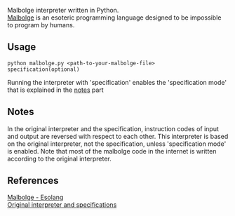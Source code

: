 Malbolge interpreter written in Python. <br>
[Malbolge](https://en.wikipedia.org/wiki/Malbolge) is an esoteric programming language designed to be impossible to program by humans.

## Usage
```console
python malbolge.py <path-to-your-malbolge-file> specification(optional)
```
Running the interpreter with 'specification' enables the 'specification mode' that is explained in the [notes](#notes) part

## Notes
In the original interpreter and the specification, instruction codes of input and output are reversed with respect to each other. This interpreter is based on the original interpreter, not the specification, unless 'specification mode' is enabled. Note that most of the malbolge code in the internet is written according to the original interpreter.

## References
[Malbolge - Esolang](https://esolangs.org/wiki/Malbolge) <br>
[Original interpreter and specifications](https://web.archive.org/web/20000815230017/http:/www.mines.edu/students/b/bolmstea/malbolge/)